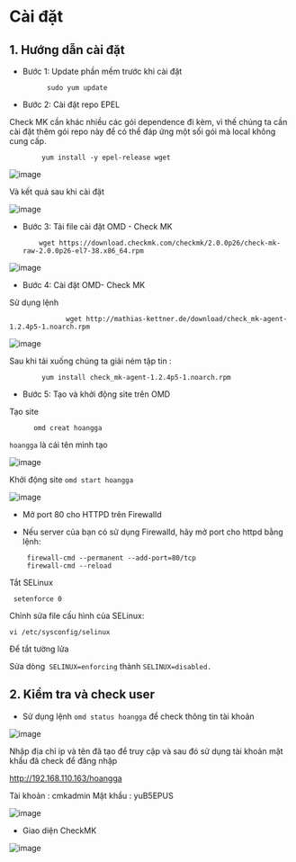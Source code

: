 # Cài đặt
## 1. Hướng dẫn cài đặt
- Bước 1: Update phần mềm trước khi cài đặt
 
            sudo yum update

- Bước 2: Cài đặt repo EPEL

Check MK cần khác nhiều các gói dependence đi kèm, vì thế chúng ta cần cài đặt thêm gói repo này để có thể đáp ứng một sối gói mà local không cung cấp.

            yum install -y epel-release wget        

![image](https://user-images.githubusercontent.com/105496635/190087705-b6639d92-0be3-4b27-b0f6-d32fb837d79c.png)


Và kết quả sau khi cài đặt

![image](https://user-images.githubusercontent.com/105496635/190087841-4c081a0f-ddf8-4dbb-9c42-197d6b169f88.png)

- Bước 3: Tải file cài đặt OMD - Check MK


          wget https://download.checkmk.com/checkmk/2.0.0p26/check-mk-raw-2.0.0p26-el7-38.x86_64.rpm


![image](https://user-images.githubusercontent.com/105496635/190088057-2a74812f-1d46-46da-9bcf-04234e2f1ea7.png)


- Bước 4: Cài đặt OMD- Check MK

 Sử dụng lệnh 
 
                  wget http://mathias-kettner.de/download/check_mk-agent-1.2.4p5-1.noarch.rpm

![image](https://user-images.githubusercontent.com/105496635/190094286-1f135a20-a621-409f-b853-107c643e458d.png)


Sau khi tải xuống chúng ta giải ném tập tin :

            yum install check_mk-agent-1.2.4p5-1.noarch.rpm
 
                   
- Bước 5: Tạo và khởi động site trên OMD

Tạo site

          omd creat hoangga
          
   `hoangga` là cái tên mình tạo

![image](https://user-images.githubusercontent.com/105496635/190102383-4e0012e3-0dc0-4647-8ec8-ca5139f1d0c6.png)


Khởi động site       `omd start hoangga`


![image](https://user-images.githubusercontent.com/105496635/190104772-523cabf5-30d7-4f30-8b1c-974f094edd8b.png)


- Mở port 80 cho HTTPD trên Firewalld

- Nếu server của bạn có sử dụng Firewalld, hãy mở port cho httpd bằng lệnh:

       firewall-cmd --permanent --add-port=80/tcp
       firewall-cmd --reload


Tắt SELinux

     setenforce 0


Chỉnh sửa file cấu hình của SELinux:

    vi /etc/sysconfig/selinux 
    
Để tắt tường lửa

Sửa dòng` SELINUX=enforcing` thành `SELINUX=disabled.`



## 2. Kiểm tra và check user

- Sử dụng lệnh `omd status hoangga` để check thông tin tài khoản

![image](https://user-images.githubusercontent.com/105496635/190122476-e1e982a4-242f-4b4b-92c0-31f873317a79.png)



Nhập địa chỉ ip và tên đã tạo để truy cập và sau đó sử dụng tài khoản mật khẩu đã check để đăng nhập

http://192.168.110.163/hoangga

Tài khoản : cmkadmin
Mật khẩu : yuB5EPUS


![image](https://user-images.githubusercontent.com/105496635/190122761-b6b22001-8994-49b8-9ec6-7d33ae458a70.png)




- Giao diện CheckMK

![image](https://user-images.githubusercontent.com/105496635/190309870-54a89f1f-85d1-453e-95ab-57c4fd869f75.png)













































